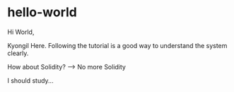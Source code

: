# hello-world

Hi World,

Kyongil Here. Following the tutorial is a good way to understand the system clearly.

How about Solidity? --> No more Solidity

I should study...
